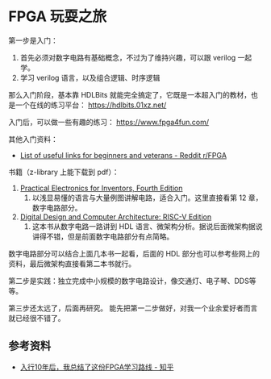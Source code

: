 # FPGA 玩耍之旅


第一步是入门：

1. 首先必须对数字电路有基础概念，不过为了维持兴趣，可以跟 verilog 一起学。
1. 学习 verilog 语言，以及组合逻辑、时序逻辑

那么入门阶段，基本靠 HDLBits 就能完全搞定了，它既是一本超入门的教材，也是一个在线的练习平台： https://hdlbits.01xz.net/

入门后，可以做一些有趣的练习： https://www.fpga4fun.com/

其他入门资料：

- [List of useful links for beginners and veterans - Reddit r/FPGA](https://www.reddit.com/r/FPGA/comments/omrnrk/list_of_useful_links_for_beginners_and_veterans/)

书籍（z-library 上能下载到 pdf）：

1. [Practical Electronics for Inventors, Fourth Edition](https://book.douban.com/subject/30332697/)
    1. 以浅显易懂的语言与大量例图讲解电路，适合入门。这里直接看第 12 章，数字电路部分。
1. [Digital Design and Computer Architecture: RISC-V Edition](https://book.douban.com/subject/35455561/)
    1. 这本书从数字电路一路讲到 HDL 语言、微架构分析。据说后面微架构据说讲得不错，但是前面数字电路部分有点简略。

数字电路部分可以结合上面几本书一起看，后面的 HDL 部分也可以参考些网上的资料，最后微架构直接看第二本书就行。

第二步是实践：独立完成中小规模的数字电路设计，像交通灯、电子琴、DDS等等。

第三步还太远了，后面再研究。
能先把第一二步做好，对我一个业余爱好者而言就已经很不错了。

## 参考资料

- [入行10年后，我总结了这份FPGA学习路线 - 知乎](https://zhuanlan.zhihu.com/p/345303288)
